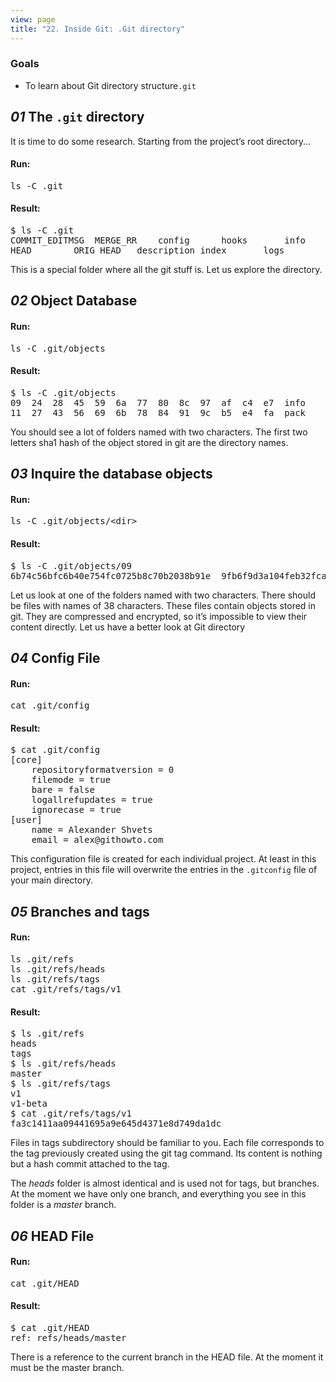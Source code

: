 ```yaml
---
view: page
title: "22. Inside Git: .Git directory"
---
```


<h3>Goals</h3>

<ul><li>To learn about Git directory structure<code>.git</code></li></ul>

<h2><em>01</em> The <code>.git</code> directory</h2>

<p>It is time to do some research. Starting from the project’s root directory...</p>

<h4 class="h4-pre">Run:</h4>

<pre class="instructions">ls -C .git</pre>

<h4 class="h4-pre">Result:</h4>

<pre class="sample">$ ls -C .git
COMMIT_EDITMSG	MERGE_RR	config		hooks		info		objects		rr-cache
HEAD		ORIG_HEAD	description	index		logs		refs</pre>

<p>This is a special folder where all the git stuff is. Let us explore the directory.</p>

<h2><em>02</em> Object Database</h2>

<h4 class="h4-pre">Run:</h4>

<pre class="instructions">ls -C .git/objects</pre>

<h4 class="h4-pre">Result:</h4>

<pre class="sample">$ ls -C .git/objects
09	24	28	45	59	6a	77	80	8c	97	af	c4	e7	info
11	27	43	56	69	6b	78	84	91	9c	b5	e4	fa	pack</pre>

<p>You should see a lot of folders named with two characters. The first two letters sha1 hash of the object stored in git are the directory names.</p>

<h2><em>03</em> Inquire the database objects</h2>

<h4 class="h4-pre">Run:</h4>

<pre class="instructions">ls -C .git/objects/&lt;dir&gt;</pre>

<h4 class="h4-pre">Result:</h4>

<pre class="sample">$ ls -C .git/objects/09
6b74c56bfc6b40e754fc0725b8c70b2038b91e	9fb6f9d3a104feb32fcac22354c4d0e8a182c1</pre>

<p>Let us look at one of the folders named with two characters. There should be files with names of 38 characters. These files contain objects stored in git. They are compressed and encrypted, so it’s impossible to view their content directly. Let us have a better look at Git directory</p>

<h2><em>04</em> Config File</h2>

<h4 class="h4-pre">Run:</h4>

<pre class="instructions">cat .git/config</pre>

<h4 class="h4-pre">Result:</h4>

<pre class="sample">$ cat .git/config
[core]
	repositoryformatversion = 0
	filemode = true
	bare = false
	logallrefupdates = true
	ignorecase = true
[user]
	name = Alexander Shvets
	email = alex@githowto.com</pre>

<p>This configuration file is created for each individual project. At least in this project, entries in this file will overwrite the entries in the <code>.gitconfig</code> file of your main directory.</p>

<h2><em>05</em> Branches and tags</h2>

<h4 class="h4-pre">Run:</h4>

<pre class="instructions">ls .git/refs
ls .git/refs/heads
ls .git/refs/tags
cat .git/refs/tags/v1</pre>

<h4 class="h4-pre">Result:</h4>

<pre class="sample">$ ls .git/refs
heads
tags
$ ls .git/refs/heads
master
$ ls .git/refs/tags
v1
v1-beta
$ cat .git/refs/tags/v1
fa3c1411aa09441695a9e645d4371e8d749da1dc</pre>

<p>Files in tags subdirectory should be familiar to you. Each file corresponds to the tag previously created using the git tag command. Its content is nothing but a hash commit attached to the tag.</p>

<p>The <em>heads</em> folder is almost identical and is used not for tags, but branches. At the moment we have only one branch, and everything you see in this folder is a <em>master</em> branch.</p>

<h2><em>06</em> HEAD File</h2>

<h4 class="h4-pre">Run:</h4>

<pre class="instructions">cat .git/HEAD</pre>

<h4 class="h4-pre">Result:</h4>

<pre class="sample">$ cat .git/HEAD
ref: refs/heads/master</pre>

<p>There is a reference to the current branch in the HEAD file. At the moment it must be the master branch.</p>
